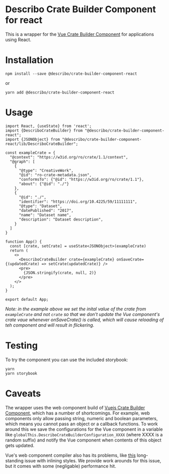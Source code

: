 # Describo Crate Builder Component for react

This is a wrapper for the [Vue Crate Builder Component](https://github.com/describo/crate-builder-component) for applications using React.

# Installation

```
npm install --save @describo/crate-builder-component-react
```

or

```
yarn add @describo/crate-builder-component-react
```

# Usage

```tsx
import React, {useState} from 'react';
import {DescriboCrateBuilder} from "@describo/crate-builder-component-react";
import {JSONObject} from "@describo/crate-builder-component-react/lib/DescriboCrateBuilder";

const exampleCrate = {
  "@context": "https://w3id.org/ro/crate/1.1/context",
  "@graph": [
    {
      "@type": "CreativeWork",
      "@id": "ro-crate-metadata.json",
      "conformsTo": {"@id": "https://w3id.org/ro/crate/1.1"},
      "about": {"@id": "./"}
    },
    {
      "@id": "./",
      "identifier": "https://doi.org/10.4225/59/11111111",
      "@type": "Dataset",
      "datePublished": "2017",
      "name": "Dataset name",
      "description": "Dataset description",
    }
  ]
}

function App() {
  const [crate, setCrate] = useState<JSONObject>(exampleCrate)
  return (
    <>
      <DescriboCrateBuilder crate={exampleCrate} onSaveCrate={(updatedCrate) => setCrate(updatedCrate)} />
      <pre>
        {JSON.stringify(crate, null, 2)}
      </pre>
    </>
  );
}

export default App;
```

_Note: in the example above we set the inital value of the crate from `exampleCrate` and not `crate` so that we don't update the Vue component's crate vaue whenever onSaveCrate() is called, which will cause reloading of teh component and will result in flickering._

# Testing

To try the component you can use the included storybook:

```
yarn
yarn storybook
```

# Caveats

The wrapper uses the web component build of [Vuejs Crate Builder Component](https://github.com/describo/crate-builder-component), which has a number of shortcomings. For example, web components only allow passing string, numeric and boolean parameters, which means you cannot pass an object or a callback functions. To work around this we save the configurations for the Vue component in a variable like `globalThis.DescriboCrateBuilderConfiguration_XXXX` (where XXXX is a random suffix) and notify the Vue component when contents of this object gets updated.

Vue's web component compiler also has its problems, like [this](https://github.com/vuejs/core/issues/4662) long-standing issue with inlining styles. We provide work arounds for this issue, but it comes with some (negligable) performance hit. 
